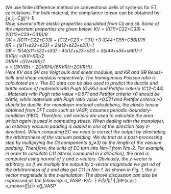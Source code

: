 We use finite difference method on conventional cells of systems for ET calculations. For bulk material, the compliance tensor can be obtained by:
〖s_ij=C〗_ij^(-1)											     
Now, several other elastic properties calculated from Cij and sij. Some of the important properties are given below:
KV = ((C11+C22+C33) + 2(C12+C23+C31))/9							      
GV = ((C11+C22+C33) − (C12+C23 + C31) +3 (C44+C55+C66))/15				       
KR = ((s11+s22+s33) + 2(s12+s23+s31))-1								      
GR = 15(4(s11+s22+s33) - 4(s12+s23+s31) + 3(s44+s55+s66))-1					      
KVRH =(KV+KR)/2										     
GVRH =(GV+GR)/2										     
ν = (3KVRH − 2GVRH)/(6KVRH+2GVRH))						                 
Here KV and GV  are Voigt bulk and shear modulus, and KR and GR Reuss-bulk and shear modulus respectively. The homogenous Poisson ratio is calculated as ν. The EC data can be also used to predict the ductile and brittle nature of materials with Pugh (Gv/Kv) and Pettifor criteria (C12-C44) . Materials with Pugh ratio value >0.571 and Pettifor criteria <0 should be brittle, while materials with Pugh ratio value <0.571 and Pettifor criteria >0 should be ductile.
For monolayer material calculations, the elastic tensor obtained from DFT code such as VASP, assumes periodic-boundary-condition (PBC). Therefore, cell vectors are used to calculate the area which again is used in computing stress. When dealing with the monolayer, an arbitrary vacuum padding is added in one of the direction (say z-direction). When computing EC we need to correct the output by eliminating the arbitrariness of the vacuum padding. We do that as a post-processing step by multiplying the Cij components  (i,j≠3) by the length of the vacuum padding. Therefore, the units of EC turn into Nm-1 from Nm-2. For example, in order to calculate C11 (stress computed in x direction), the area is computed using normal of y and z-vectors. Obviously, the z-vector is arbitrary, so if we multiply the output by z-vector magnitude we get rid of the arbitrariness of z and also get C11 in Nm-1. As shown in Fig. 1, the z-vector magnitude is the z-simulation. The above discussion can also be expressed as the following:
σ_VASP=F/A=├ F/|z||l| ┤|_(l∈(x,y) )									     
σ_mono=〖|z|× σ〗_VASP	
